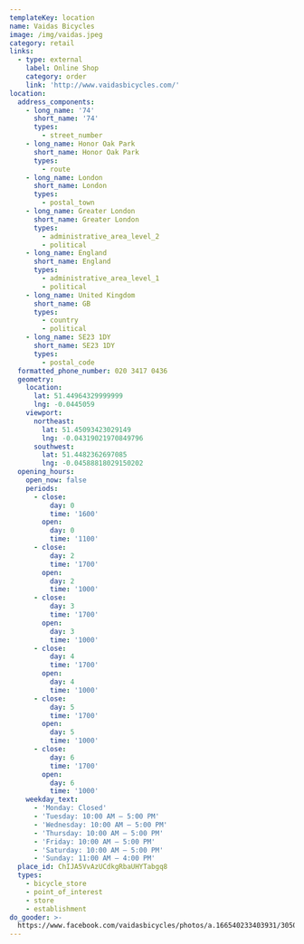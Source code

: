 ```yaml
---
templateKey: location
name: Vaidas Bicycles
image: /img/vaidas.jpeg
category: retail
links:
  - type: external
    label: Online Shop
    category: order
    link: 'http://www.vaidasbicycles.com/'
location:
  address_components:
    - long_name: '74'
      short_name: '74'
      types:
        - street_number
    - long_name: Honor Oak Park
      short_name: Honor Oak Park
      types:
        - route
    - long_name: London
      short_name: London
      types:
        - postal_town
    - long_name: Greater London
      short_name: Greater London
      types:
        - administrative_area_level_2
        - political
    - long_name: England
      short_name: England
      types:
        - administrative_area_level_1
        - political
    - long_name: United Kingdom
      short_name: GB
      types:
        - country
        - political
    - long_name: SE23 1DY
      short_name: SE23 1DY
      types:
        - postal_code
  formatted_phone_number: 020 3417 0436
  geometry:
    location:
      lat: 51.44964329999999
      lng: -0.0445059
    viewport:
      northeast:
        lat: 51.45093423029149
        lng: -0.04319021970849796
      southwest:
        lat: 51.4482362697085
        lng: -0.04588818029150202
  opening_hours:
    open_now: false
    periods:
      - close:
          day: 0
          time: '1600'
        open:
          day: 0
          time: '1100'
      - close:
          day: 2
          time: '1700'
        open:
          day: 2
          time: '1000'
      - close:
          day: 3
          time: '1700'
        open:
          day: 3
          time: '1000'
      - close:
          day: 4
          time: '1700'
        open:
          day: 4
          time: '1000'
      - close:
          day: 5
          time: '1700'
        open:
          day: 5
          time: '1000'
      - close:
          day: 6
          time: '1700'
        open:
          day: 6
          time: '1000'
    weekday_text:
      - 'Monday: Closed'
      - 'Tuesday: 10:00 AM – 5:00 PM'
      - 'Wednesday: 10:00 AM – 5:00 PM'
      - 'Thursday: 10:00 AM – 5:00 PM'
      - 'Friday: 10:00 AM – 5:00 PM'
      - 'Saturday: 10:00 AM – 5:00 PM'
      - 'Sunday: 11:00 AM – 4:00 PM'
  place_id: ChIJA5VvAzUCdkgRbaUHYTabgq8
  types:
    - bicycle_store
    - point_of_interest
    - store
    - establishment
do_gooder: >-
  https://www.facebook.com/vaidasbicycles/photos/a.166540233403931/3050181501706442/?type=3&__tn__=-R
---
```

